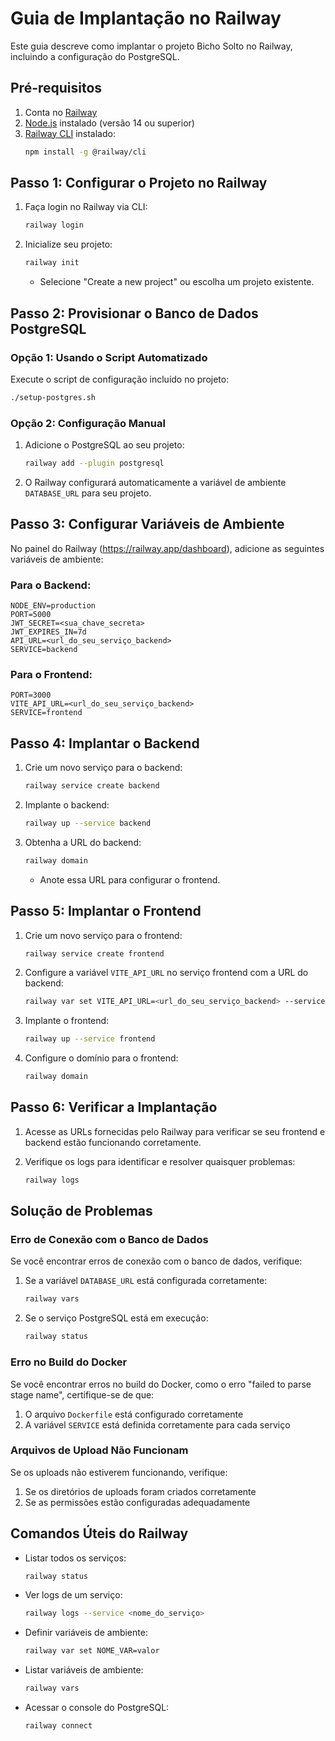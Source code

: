 # Guia de Implantação no Railway

Este guia descreve como implantar o projeto Bicho Solto no Railway, incluindo a configuração do PostgreSQL.

## Pré-requisitos

1. Conta no [Railway](https://railway.app/)
2. [Node.js](https://nodejs.org/) instalado (versão 14 ou superior)
3. [Railway CLI](https://docs.railway.app/develop/cli) instalado:
   ```bash
   npm install -g @railway/cli
   ```

## Passo 1: Configurar o Projeto no Railway

1. Faça login no Railway via CLI:
   ```bash
   railway login
   ```

2. Inicialize seu projeto:
   ```bash
   railway init
   ```
   - Selecione "Create a new project" ou escolha um projeto existente.

## Passo 2: Provisionar o Banco de Dados PostgreSQL

### Opção 1: Usando o Script Automatizado

Execute o script de configuração incluído no projeto:
```bash
./setup-postgres.sh
```

### Opção 2: Configuração Manual

1. Adicione o PostgreSQL ao seu projeto:
   ```bash
   railway add --plugin postgresql
   ```

2. O Railway configurará automaticamente a variável de ambiente `DATABASE_URL` para seu projeto.

## Passo 3: Configurar Variáveis de Ambiente

No painel do Railway (https://railway.app/dashboard), adicione as seguintes variáveis de ambiente:

### Para o Backend:
```
NODE_ENV=production
PORT=5000
JWT_SECRET=<sua_chave_secreta>
JWT_EXPIRES_IN=7d
API_URL=<url_do_seu_serviço_backend>
SERVICE=backend
```

### Para o Frontend:
```
PORT=3000
VITE_API_URL=<url_do_seu_serviço_backend>
SERVICE=frontend
```

## Passo 4: Implantar o Backend

1. Crie um novo serviço para o backend:
   ```bash
   railway service create backend
   ```

2. Implante o backend:
   ```bash
   railway up --service backend
   ```

3. Obtenha a URL do backend:
   ```bash
   railway domain
   ```
   - Anote essa URL para configurar o frontend.

## Passo 5: Implantar o Frontend

1. Crie um novo serviço para o frontend:
   ```bash
   railway service create frontend
   ```

2. Configure a variável `VITE_API_URL` no serviço frontend com a URL do backend:
   ```bash
   railway var set VITE_API_URL=<url_do_seu_serviço_backend> --service frontend
   ```

3. Implante o frontend:
   ```bash
   railway up --service frontend
   ```

4. Configure o domínio para o frontend:
   ```bash
   railway domain
   ```

## Passo 6: Verificar a Implantação

1. Acesse as URLs fornecidas pelo Railway para verificar se seu frontend e backend estão funcionando corretamente.

2. Verifique os logs para identificar e resolver quaisquer problemas:
   ```bash
   railway logs
   ```

## Solução de Problemas

### Erro de Conexão com o Banco de Dados

Se você encontrar erros de conexão com o banco de dados, verifique:

1. Se a variável `DATABASE_URL` está configurada corretamente:
   ```bash
   railway vars
   ```

2. Se o serviço PostgreSQL está em execução:
   ```bash
   railway status
   ```

### Erro no Build do Docker

Se você encontrar erros no build do Docker, como o erro "failed to parse stage name", certifique-se de que:

1. O arquivo `Dockerfile` está configurado corretamente
2. A variável `SERVICE` está definida corretamente para cada serviço

### Arquivos de Upload Não Funcionam

Se os uploads não estiverem funcionando, verifique:

1. Se os diretórios de uploads foram criados corretamente
2. Se as permissões estão configuradas adequadamente

## Comandos Úteis do Railway

- Listar todos os serviços:
  ```bash
  railway status
  ```

- Ver logs de um serviço:
  ```bash
  railway logs --service <nome_do_serviço>
  ```

- Definir variáveis de ambiente:
  ```bash
  railway var set NOME_VAR=valor
  ```

- Listar variáveis de ambiente:
  ```bash
  railway vars
  ```

- Acessar o console do PostgreSQL:
  ```bash
  railway connect
  ``` 